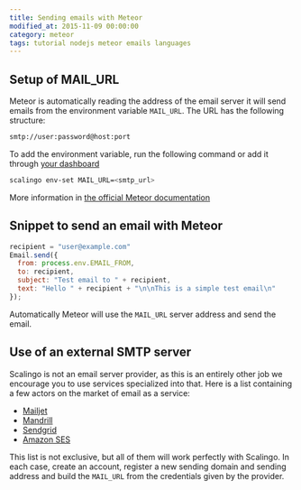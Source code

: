 ```yaml
---
title: Sending emails with Meteor
modified_at: 2015-11-09 00:00:00
category: meteor
tags: tutorial nodejs meteor emails languages
---
```


## Setup of MAIL\_URL

Meteor is automatically reading the address of the email server it
will send emails from the environment variable `MAIL_URL`. The URL
has the following structure:

```bash
smtp://user:password@host:port
```

To add the environment variable, run the following command or add it through
[your dashboard](https://my.scalingo.com)

```bash
scalingo env-set MAIL_URL=<smtp_url>
```

More information in [the official Meteor documentation](http://docs.meteor.com/#/full/email)

## Snippet to send an email with Meteor

```javascript
recipient = "user@example.com"
Email.send({
  from: process.env.EMAIL_FROM,
  to: recipient,
  subject: "Test email to " + recipient,
  text: "Hello " + recipient + "\n\nThis is a simple test email\n"
});
```

Automatically Meteor will use the `MAIL_URL` server address and send the email.

## Use of an external SMTP server

Scalingo is not an email server provider, as this is an entirely other job we encourage
you to use services specialized into that. Here is a list containing a few actors on the
market of email as a service:

* [Mailjet](https://mailjet.com/)
* [Mandrill](https://www.mandrill.com/)
* [Sendgrid](https://sendgrid.com/)
* [Amazon SES](https://aws.amazon.com/ses/)

This list is not exclusive, but all of them will work perfectly with Scalingo. In each case,
create an account, register a new sending domain and sending address and build the `MAIL_URL`
from the credentials given by the provider.
